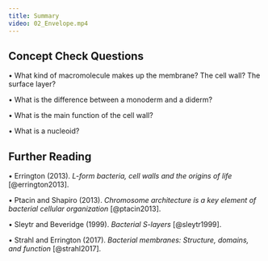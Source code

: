 ```yaml
---
title: Summary
video: 02_Envelope.mp4
---
```


## Concept Check Questions 

• What kind of macromolecule makes up the membrane? The cell wall? The surface layer?

• What is the difference between a monoderm and a diderm?

• What is the main function of the cell wall?

• What is a nucleoid?

## Further Reading 

• Errington (2013). *L-form bacteria, cell walls and the origins of life* [@errington2013].

• Ptacin and Shapiro (2013). *Chromosome architecture is a key element of bacterial cellular organization* [@ptacin2013].

• Sleytr and Beveridge (1999). *Bacterial S-layers* [@sleytr1999].

• Strahl and Errington (2017). *Bacterial membranes: Structure, domains, and function* [@strahl2017].
